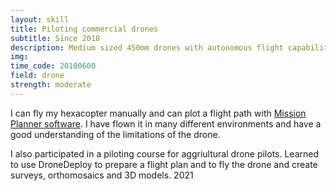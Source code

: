 ```yaml
---
layout: skill
title: Piloting commercial drones
subtitle: Since 2018
description: Medium sized 450mm drones with autonomous flight capabilities
img: 
time_code: 20180600
field: drone
strength: moderate
---
```


I can fly my hexacopter manually and can plot a flight path with <a href="https://ardupilot.org/planner/">Mission Planner software</a>. I have flown it in many different environments and have a good understanding of the limitations of the drone.

I also participated in a piloting course for aggriultural drone pilots. Learned to use DroneDeploy to prepare a flight plan and to fly the drone and create surveys, orthomosaics and 3D models. 2021